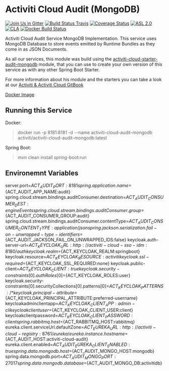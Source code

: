 # Activiti Cloud Audit (MongoDB)
[![Join Us in Gitter](https://badges.gitter.im/Activiti/Activiti7.svg)](https://gitter.im/Activiti/Activiti7?utm_source=badge&utm_medium=badge&utm_campaign=pr-badge&utm_content=badge) [![Build Status Travis](https://travis-ci.org/Activiti/activiti-cloud-audit-mongodb.svg?branch=master)](https://travis-ci.org/Activiti/activiti-cloud-audit-mongodb) [![Coverage Status](http://img.shields.io/codecov/c/github/Activiti/activiti-cloud-audit-mongodb/master.svg?maxAge=86400)](https://codecov.io/gh/Activiti/activiti-cloud-audit-mongodb) [![ASL 2.0](https://img.shields.io/hexpm/l/plug.svg)](https://github.com/Activiti/activiti-cloud-audit-mongodb/blob/master/LICENSE.txt)  [![CLA](https://cla-assistant.io/readme/badge/Activiti/activiti-cloud-audit-mongodb)](https://cla-assistant.io/Activiti/activiti-cloud-audit-mongodb)  [![Docker Build Status](https://img.shields.io/docker/build/activiti/activiti-cloud-audit-mongodb.svg)](https://hub.docker.com/r/activiti/activiti-cloud-audit-mongodb/)

Activiti Cloud Audit Service MongoDB Implementation. This service uses MongoDB Database to store events emitted by Runtime Bundles as they come in as JSON Documents.

As all our services, this module was build using the [activiti-cloud-starter-audit-mongodb](https://github.com/activiti/activiti-cloud-audit-service) module, that you can use to create your own version of this service as with any other Spring Boot Starter.  

For more information about his module and the starters you can take a look at our [Activiti & Activiti Cloud GitBook](https://activiti.gitbooks.io/activiti-7-developers-guide/content/components/activiti-cloud-app/AuditService.html)

[Docker Image](https://hub.docker.com/r/activiti/activiti-cloud-audit-mongodb/)

## Running this Service

Docker: 
> docker run -p 8181:8181 -d --name activiti-cloud-audit-mongodb activiti/activiti-cloud-audit-mongodb:latest

Spring Boot: 
> mvn clean install spring-boot:run

## Environemnt Variables

server.port=${ACT_AUDIT_PORT:8181}
spring.application.name=${ACT_AUDIT_APP_NAME:audit}
spring.cloud.stream.bindings.auditConsumer.destination=${ACT_AUDIT_CONSUMER_DEST:engineEvents}
spring.cloud.stream.bindings.auditConsumer.group=${ACT_AUDIT_CONSUMER_GROUP:audit}
spring.cloud.stream.bindings.auditConsumer.contentType=${ACT_AUDIT_CONSUMER_CONTENT_TYPE:application/json}
spring.jackson.serialization.fail-on-unwrapped-type-identifiers=${ACT_AUDIT_JACKSON_FAIL_ON_UNWRAPPED_IDS:false}
keycloak.auth-server-url=${ACT_KEYCLOAK_URL:http://activiti-cloud-sso-idm:8180/auth}
keycloak.realm=${ACT_KEYCLOAK_REALM:springboot}
keycloak.resource=${ACT_KEYCLOAK_RESOURCE:activiti}
keycloak.ssl-required=${ACT_KEYCLOAK_SSL_REQUIRED:none}
keycloak.public-client=${ACT_KEYCLOAK_CLIENT:true}
keycloak.security-constraints[0].authRoles[0]=${ACT_KEYCLOAK_ROLES:user}
keycloak.security-constraints[0].securityCollections[0].patterns[0]=${ACT_KEYCLOAK_PATTERNS:/*}
keycloak.principal-attribute=${ACT_KEYCLOAK_PRINCIPAL_ATTRIBUTE:preferred-username}
keycloakadminclientapp=${ACT_KEYCLOAK_CLIENT_APP:admin-cli}
keycloakclientuser=${ACT_KEYCLOAK_CLIENT_USER:client}
keycloakclientpassword=${ACT_KEYCLOAK_CLIENT_PASSWORD:client}
spring.rabbitmq.host=${ACT_RABBITMQ_HOST:rabbitmq}
eureka.client.serviceUrl.defaultZone=${ACT_EUREKA_URL:http://activiti-cloud-registry:8761/eureka/}
eureka.instance.hostname=${ACT_AUDIT_HOST:activiti-cloud-audit}
eureka.client.enabled=${ACT_AUDIT_EUREKA_CLIENT_ENABLED:true}
spring.data.mongodb.host=${ACT_AUDIT_MONGO_HOST:mongodb}
spring.data.mongodb.port=${ACT_AUDIT_MONGO_PORT:27017}
spring.data.mongodb.database=${ACT_AUDIT_MONGO_DB:activitidb}
